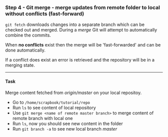 ### Step 4 - Git merge - merge updates from remote folder to local without conflicts (fast-forward)

`git fetch` downloads changes into a separate branch which can be checked out and merged.
During a *merge* Git will attempt to automatically combine the commits.

When **no conflicts** exist then the merge will be 'fast-forwarded' and can be done automatically.

If a conflict does exist an error is retrieved and the repository will be in a merging state.

---

#### Task

Merge content fetched from *origin/master* on your local repositoy.

- Go to `/home/scrapbook/tutorial/repo`
- Run `ls` to see content of local repository
- Use `git merge <name of remote master branch>` to merge content of remote branch with local one
- Run `ls`, now you should see new content in the folder
- Run `git branch -a` to see new local branch *master*
